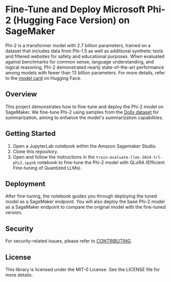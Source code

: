 # Fine-Tune and Deploy Microsoft Phi-2 (Hugging Face Version) on SageMaker

Phi-2 is a transformer model with 2.7 billion parameters, trained on a dataset that includes data from Phi-1.5 as well as additional synthetic texts and filtered websites for safety and educational purposes. When evaluated against benchmarks for common sense, language understanding, and logical reasoning, Phi-2 demonstrated nearly state-of-the-art performance among models with fewer than 13 billion parameters. For more details, refer to the [model card](https://huggingface.co/microsoft/phi-2) on Hugging Face.

## Overview

This project demonstrates how to fine-tune and deploy the Phi-2 model on SageMaker. We fine-tune Phi-2 using samples from the [Dolly dataset](https://huggingface.co/datasets/databricks/databricks-dolly-15k) for summarization, aiming to enhance the model's summarization capabilities.

## Getting Started

1. Open a JupyterLab notebook within the Amazon Sagemaker Studio.
2. Clone this repository.
4. Open and follow the instructions in the `train-evaluate-llms-2024-trl-phi2.ipynb` notebook to fine-tune the Phi-2 model with QLoRA (Efficient Fine-tuning of Quantized LLMs).

## Deployment

After fine-tuning, the notebook guides you through deploying the tuned model as a SageMaker endpoint. You will also deploy the base Phi-2 model as a SageMaker endpoint to compare the original model with the fine-tuned version.

## Security

For security-related issues, please refer to [CONTRIBUTING](CONTRIBUTING.md#security-issue-notifications).

## License

This library is licensed under the MIT-0 License. See the LICENSE file for more details.
